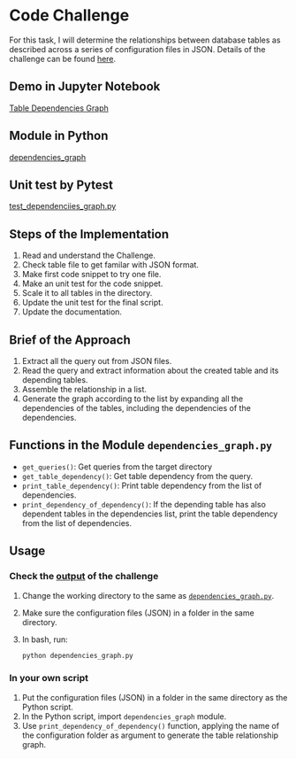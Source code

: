 # Code Challenge

For this task, I will determine the relationships between database tables as described across a series of configuration files in JSON. Details of the challenge can be found [here](http://codechallenge.trackmandata.com/).

## Demo in Jupyter Notebook

[Table Dependencies Graph](./Table_Dependencies_Graph.ipynb)

## Module in Python

[dependencies_graph](./dependencies_graph.py)

## Unit test by Pytest

[test_dependenciies_graph.py](./test_dependencies_graph.py)

## Steps of the Implementation

1. Read and understand the Challenge.
2. Check table file to get familar with JSON format.
3. Make first code snippet to try one file.
4. Make an unit test for the code snippet.
5. Scale it to all tables in the directory.
6. Update the unit test for the final script.
7. Update the documentation.

## Brief of the Approach

1. Extract all the query out from JSON files.
2. Read the query and extract information about the created table and its depending tables.
3. Assemble the relationship in a list.
4. Generate the graph according to the list by expanding all the dependencies of the tables, including the dependencies of the dependencies.

## Functions in the Module `dependencies_graph.py`

* `get_queries()`: Get queries from the target directory
* `get_table_dependency()`: Get table dependency from the query.
* `print_table_dependency()`: Print table dependency from the list of dependencies.
* `print_dependency_of_dependency()`: If the depending table has also dependent tables in the dependencies list, print the table dependency from the list of dependencies.

## Usage

### Check the [output](./output.txt) of the challenge

1. Change the working directory to the same as [`dependencies_graph.py`](./dependencies_graph.py).
2. Make sure the configuration files (JSON) in a folder in the same directory.
3. In bash, run:

    ```bash
    python dependencies_graph.py
    ```

### In your own script

1. Put the configuration files (JSON) in a folder in the same directory as the Python script.
2. In the Python script, import `dependencies_graph` module.
3. Use `print_dependency_of_dependency()` function, applying the name of the configuration folder as argument to generate the table relationship graph.
